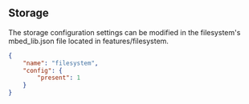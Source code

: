 <h2 id="configuration-storage">Storage</h2>

The storage configuration settings can be modified in the filesystem's mbed_lib.json file located in features/filesystem.

```json
{
    "name": "filesystem",
    "config": {
        "present": 1
    }
}
```
